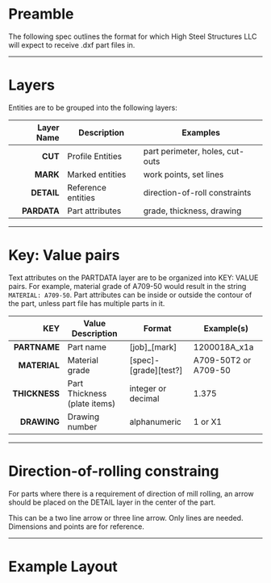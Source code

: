 # Preamble

The following spec outlines the format for which High Steel Structures LLC will expect to receive .dxf part files in.

---

# Layers

Entities are to be grouped into the following layers:

| Layer Name | Description | Examples |
| ---: | --- | --- |
| **CUT** | Profile Entities | part perimeter, holes, cut-outs |
| **MARK** | Marked entities | work points, set lines |
| **DETAIL** | Reference entities | direction-of-roll constraints |
| **PARDATA** | Part attributes | grade, thickness, drawing |

---

# Key: Value pairs
Text attributes on the PARTDATA layer are to be organized into KEY: VALUE pairs. For example, material grade of A709-50 would result in the string ```MATERIAL: A709-50```. Part attributes can be inside or outside the contour of the part, unless part file has multiple parts in it.

| KEY | Value Description | Format | Example(s) |
| ---: | --- | --- | --- |
| **PARTNAME** | Part name | [job]\_[mark] | 1200018A_x1a |
| **MATERIAL** | Material grade | [spec]-[grade][test?] | A709-50T2 or A709-50 |
| **THICKNESS** | Part Thickness (plate items) | integer or decimal | 1.375 |
| **DRAWING** | Drawing number | alphanumeric | 1 or X1 |

---

# Direction-of-rolling constraing

For parts where there is a requirement of direction of mill rolling, an arrow should be placed on the DETAIL layer in the center of the part.

This can be a two line arrow or three line arrow. Only lines are needed. Dimensions and points are for reference.

---

# Example Layout